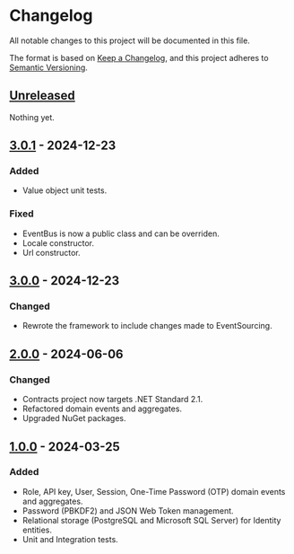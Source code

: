 # Changelog

All notable changes to this project will be documented in this file.

The format is based on [Keep a Changelog](https://keepachangelog.com/en/1.0.0/),
and this project adheres to [Semantic Versioning](https://semver.org/spec/v2.0.0.html).

## [Unreleased]

Nothing yet.

## [3.0.1] - 2024-12-23

### Added

- Value object unit tests.

### Fixed

- EventBus is now a public class and can be overriden.
- Locale constructor.
- Url constructor.

## [3.0.0] - 2024-12-23

### Changed

- Rewrote the framework to include changes made to EventSourcing.

## [2.0.0] - 2024-06-06

### Changed

- Contracts project now targets .NET Standard 2.1.
- Refactored domain events and aggregates.
- Upgraded NuGet packages.

## [1.0.0] - 2024-03-25

### Added

- Role, API key, User, Session, One-Time Password (OTP) domain events and aggregates.
- Password (PBKDF2) and JSON Web Token management.
- Relational storage (PostgreSQL and Microsoft SQL Server) for Identity entities.
- Unit and Integration tests.

[unreleased]: https://github.com/Logitar/Identity/compare/v3.0.1...HEAD
[3.0.1]: https://github.com/Logitar/Identity/compare/v3.0.0...v3.0.1
[3.0.0]: https://github.com/Logitar/Identity/compare/v2.0.0...v3.0.0
[2.0.0]: https://github.com/Logitar/Identity/compare/v1.0.0...v2.0.0
[1.0.0]: https://github.com/Logitar/Identity/releases/tag/v1.0.0
